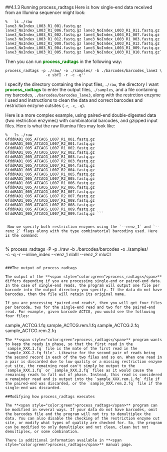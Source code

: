 ##4.1.3 Running process_radtags
Here is how single-end data received from an Illumina sequencer might look:

```
%	ls ./raw 
lane3_NoIndex_L003_R1_001.fastq.gz
lane3_NoIndex_L003_R1_006.fastq.gz lane3_NoIndex_L003_R1_011.fastq.gz
lane3_NoIndex_L003_R1_002.fastq.gz lane3_NoIndex_L003_R1_007.fastq.gz
lane3_NoIndex_L003_R1_012.fastq.gz lane3_NoIndex_L003_R1_003.fastq.gz
lane3_NoIndex_L003_R1_008.fastq.gz lane3_NoIndex_L003_R1_013.fastq.gz
lane3_NoIndex_L003_R1_004.fastq.gz lane3_NoIndex_L003_R1_009.fastq.gz
lane3_NoIndex_L003_R1_005.fastq.gz lane3_NoIndex_L003_R1_010.fastq.gz`
```

 Then you can run **<span style="color:green">process_radtags</span>** in the following way: 

```
process_radtags -p ./raw/ -o ./samples/ -b ./barcodes/barcodes_lane3 \
                  -e sbfI -r -c -q''
```
 I specify the directory containing the input files, `./raw`, the directory I want **<span style="color:green">process_radtags</span>** to enter the output files, `./samples`, and a file containing my barcodes, `./barcodes/barcodes_lane3`, along with the restrction enzyme I used and instructions to clean the data and correct barcodes and restriction enzyme cutsites (`-r`, `-c`, `-q`). 
 
 
 Here is a more complex example, using paired-end double-digested data (two restriction enzymes) with combinatorial barcodes, and gzipped input files. Here is what the raw Illumina files may look like: 
 
```
%	ls ./raw 
GfddRAD1_005_ATCACG_L007_R1_001.fastq.gz
GfddRAD1_005_ATCACG_L007_R2_001.fastq.gz
GfddRAD1_005_ATCACG_L007_R1_002.fastq.gz
GfddRAD1_005_ATCACG_L007_R2_002.fastq.gz
GfddRAD1_005_ATCACG_L007_R1_003.fastq.gz
GfddRAD1_005_ATCACG_L007_R2_003.fastq.gz
GfddRAD1_005_ATCACG_L007_R1_004.fastq.gz
GfddRAD1_005_ATCACG_L007_R2_004.fastq.gz
GfddRAD1_005_ATCACG_L007_R1_005.fastq.gz
GfddRAD1_005_ATCACG_L007_R2_005.fastq.gz
GfddRAD1_005_ATCACG_L007_R1_006.fastq.gz
GfddRAD1_005_ATCACG_L007_R2_006.fastq.gz
GfddRAD1_005_ATCACG_L007_R1_007.fastq.gz
GfddRAD1_005_ATCACG_L007_R2_007.fastq.gz
GfddRAD1_005_ATCACG_L007_R1_008.fastq.gz
GfddRAD1_005_ATCACG_L007_R2_008.fastq.gz
GfddRAD1_005_ATCACG_L007_R1_009.fastq.gz
GfddRAD1_005_ATCACG_L007_R2_009.fastq.gz ```


 Now we specify both restriction enzymes using the `--renz_1` and `--renz_2` flags along with the type combinatorial barcoding used. Here is the command: 
 
```
% 	process_radtags -P -p ./raw -b ./barcodes/barcodes -o ./samples/\
					-c -q -r --inline_index --renz_1 nlaIII --renz_2 mluCI
```

###The output of process_radtags

The output of the **<span style="color:green">process_radtags</span>** differs depending if you are processing single-end or paired-end data. In the case of single-end reads, the program will output one file per barcode into the output directory you specify. If the data do not have barcodes, then the file will retain its original name.

If you are processing *paired-end reads*, then you will get four files per barcode, two for the single-end read and two for the paired-end read. For example, given barcode ACTCG, you would see the following four files:

```
sample_ACTCG.1.fq
sample_ACTCG.rem.1.fq
sample_ACTCG.2.fq
sample_ACTCG.rem.2.fq
```
The **<span style="color:green">process_radtags</span>** program wants to keep the reads in phase, so that the first read in the `sample_XXX.1.fq` file is the mate of the first read in the `sample_XXX.2.fq file`. Likewise for the second pair of reads being the second record in each of the two files and so on. When one read in a pair is discarded due to low quality or a missing restriction enzyme cut site, the remaining read can't simply be output to the `sample_XXX.1.fq` or `sample_XXX.2.fq` files as it would cause the remaining reads to fall out of phase. Instead, this read is considered a remainder read and is output into the `sample_XXX.rem.1.fq` file if the paired-end was discarded, or the `sample_XXX.rem.2.fq` file if the single-end was discarded.

##Modifying how process_radtags executes

The **<span style="color:green">process_radtags</span>** program can be modified in several ways. If your data do not have barcodes, omit the barcodes file and the program will not try to demultiplex the data. You can also disable the checking of the restriction enzyme cut site, or modify what types of quality are checked for. So, the program can be modified to only demultiplex and not clean, clean but not demultiplex, or some combination.

There is additional information available in **<span style="color:green">process_radtags</span>** manual page. 